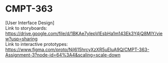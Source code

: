 # CMPT-363
[User Interface Design]  
Link to storyboards: https://drive.google.com/file/d/1BKAe7ylepVlEsbHa1m143Ek3Y4jQ8MIY/view?usp=sharing  
Link to interactive prototypes: https://www.figma.com/proto/NjI615hrcyXzXR5uEluA9Q/CMPT-363-Assignment-3?node-id=64%3A4&scaling=scale-down
